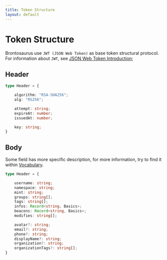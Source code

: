 ```yaml
---
title: Token Structure
layout: default
---
```


# Token Structure

Brontosaurus use `JWT (JSON Web Token)` as base token structural protocol. For information about `JWT`, see [JSON Web Token Introduction](//jwt.io/introduction/); 

## Header

```ts
type Header = {

    algorithm: "RSA-SHA256";
    alg: "RS256";

    attempt: string;
    expireAt: number;
    issuedAt: number;

    key: string;
}
```

## Body

Some field has more specific description, for more information, try to find it within [Vocabulary](../vocabulary.md).

```ts
type Header = {

    username: string;
    namespace: string;
    mint: string;
    groups: string[];
    tags: string[];
    infos: Record<string, Basics>;
    beacons: Record<string, Basics>;
    modifies: string[];

    avatar?: string;
    email?: string;
    phone?: string;
    displayName?: string;
    organization?: string;
    organizationTags?: string[];
}
```
